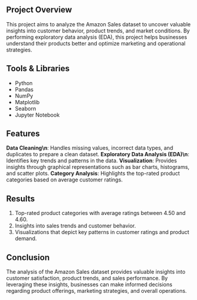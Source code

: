 ## Project Overview

This project aims to analyze the Amazon Sales dataset to uncover valuable insights into customer behavior, product trends, and market conditions. By performing exploratory data analysis (EDA), this project helps businesses understand their products better and optimize marketing and operational strategies.

## Tools & Libraries

  - Python
  - Pandas
  - NumPy
  - Matplotlib
  - Seaborn
  - Jupyter Notebook

## Features

**Data Cleaning\n**: Handles missing values, incorrect data types, and duplicates to prepare a clean dataset.
**Exploratory Data Analysis (EDA)\n**: Identifies key trends and patterns in the data.
**Visualization**: Provides insights through graphical representations such as bar charts, histograms, and scatter plots.
**Category Analysis**: Highlights the top-rated product categories based on average customer ratings.

## Results

1. Top-rated product categories with average ratings between 4.50 and 4.60.
2. Insights into sales trends and customer behavior.
3. Visualizations that depict key patterns in customer ratings and product demand.

## Conclusion

The analysis of the Amazon Sales dataset provides valuable insights into customer satisfaction, product trends, and sales performance. By leveraging these insights, businesses can make informed decisions regarding product offerings, marketing strategies, and overall operations.
